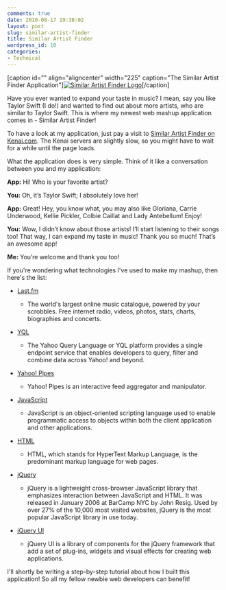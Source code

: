 ```yaml
---
comments: true
date: 2010-08-17 19:38:02
layout: post
slug: similar-artist-finder
title: Similar Artist Finder
wordpress_id: 10
categories:
- Technical
---
```


[caption id="" align="aligncenter" width="225" caption="The Similar Artist Finder Application"][![Similar Artist Finder Logo](http://kenai.com/downloads/similarartistfinder/res/saf.jpeg)](http://kenai.com/downloads/similarartistfinder/SimilarArtistFinder.html)[/caption]

Have you ever wanted to expand your taste in music? I mean, say you like Taylor Swift (I do!) and wanted to find out about more artists, who are similar to Taylor Swift. This is where my newest web mashup application comes in - Similar Artist Finder!

To have a look at my application, just pay a visit to [Similar Artist Finder on Kenai.com](http://kenai.com/downloads/similarartistfinder/SimilarArtistFinder.html). The Kenai servers are slightly slow, so you might have to wait for a while until the page loads.

What the application does is very simple. Think of it like a conversation between you and my application:


**App:** Hi! Who is your favorite artist?




**You:** Oh, it’s Taylor Swift; I absolutely love her!




**App:** Great! Hey, you know what, you may also like Gloriana, Carrie Underwood,
Kellie Pickler, Colbie Caillat and Lady Antebellum! Enjoy!




**You:** Wow, I didn’t know about those artists! I’ll start listening to their
songs too! That way, I can expand my taste in music! Thank you so much!
That’s an awesome app!




**Me:** You’re welcome and thank you too!


If you're wondering what technologies I've used to make my mashup, then here's the list:



	
  * [Last.fm](http://www.last.fm)

	
    * The world's largest online music catalogue, powered by your scrobbles. Free internet radio, videos, photos, stats, charts, biographies and concerts.




	
  * [YQL](http://developer.yahoo.com/yql)

	
    * The Yahoo Query Language or YQL platform provides a single endpoint service that enables developers to query, filter and combine data across Yahoo! and beyond.




	
  * [Yahoo! Pipes](http://pipes.yahoo.com)

	
    * Yahoo! Pipes is an interactive feed aggregator and manipulator.




	
  * [JavaScript](http://en.wikipedia.org/wiki/JavaScript)

	
    * JavaScript is an object-oriented scripting language used to enable programmatic access to objects within both the client application and other applications.




	
  * [HTML](http://en.wikipedia.org/wiki/HTML)

	
    * HTML, which stands for HyperText Markup Language, is the predominant markup language for web pages.




	
  * [jQuery](http://jquery.com)

	
    * jQuery is a lightweight cross-browser JavaScript library that emphasizes interaction between JavaScript and HTML. It was released in January 2006 at BarCamp NYC by John Resig. Used by over 27% of the 10,000 most visited websites, jQuery is the most popular JavaScript library in use today.




	
  * [jQuery UI](http://jqueryui.com)

	
    * jQuery UI is a library of components for the jQuery framework that add a set of plug-ins, widgets and visual effects for creating web applications.







I'll shortly be writing a step-by-step tutorial about how I built this application! So all my fellow newbie web developers can benefit!
